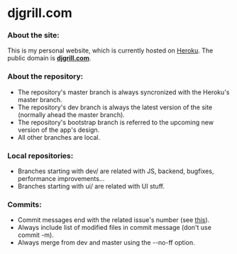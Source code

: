# djgrill.com

### About the site:
This is my personal website, which is currently hosted on [Heroku](http://djgrill.herokuapp.com). The public domain is **[djgrill.com](http://djgrill.com)**.

### About the repository:
- The repository's master branch is always syncronized with the Heroku's master branch.
- The repository's dev branch is always the latest version of the site (normally ahead the master branch).
- The repository's bootstrap branch is referred to the upcoming new version of the app's design.
- All other branches are local.

### Local repositories:
- Branches starting with dev/ are related with JS, backend, bugfixes, performance improvements...
- Branches starting with ui/ are related with UI stuff.

### Commits:
- Commit messages end with the related issue's number (see [this](https://github.com/blog/831-issues-2-0-the-next-generation)).
- Always include list of modified files in commit message (don't use commit -m).
- Always merge from dev and master using the --no-ff option.
